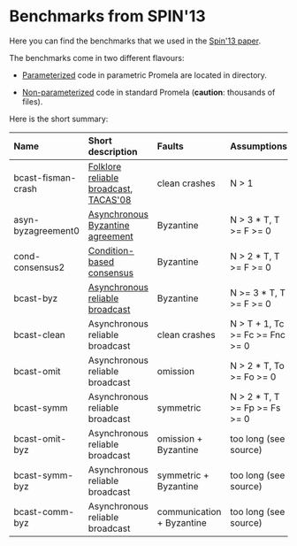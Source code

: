 Benchmarks from SPIN'13
=======================

Here you can find the benchmarks that we used in the
[Spin'13 paper](http://forsyte.at/wp-content/uploads/spin13.pdf).

The benchmarks come in two different flavours:
  
  * [Parameterized](./parameterized) code in parametric Promela are located in
    directory.

  * [Non-parameterized](./fixed-size) code in standard Promela
   (**caution**: thousands of files).


Here is the short summary:

 Name      | Short description      | Faults | Assumptions | Specifications
 :---------|:-----------------------|:-------|:------------|:--------------
 bcast-fisman-crash | [Folklore reliable broadcast](http://dl.acm.org/citation.cfm?id=226647), [TACAS'08](http://link.springer.com/chapter/10.1007/978-3-540-78800-3_22) | clean crashes | N > 1 | unforgeability, correctness, relay, tacas08
 asyn-byzagreement0 | [Asynchronous Byzantine agreement](http://dl.acm.org/citation.cfm?id=214134) | Byzantine | N > 3 * T, T >= F >= 0 | unforgeability, correctness, agreement
 cond-consensus2 | [Condition-based consensus](http://www.computer.org/csdl/proceedings/dsn/2003/1952/00/19520541.pdf) | Byzantine | N > 2 * T, T >= F >= 0 | validity, agreement, termination
 bcast-byz | [Asynchronous reliable broadcast](http://link.springer.com/article/10.1007/BF01667080) | Byzantine    | N >= 3 * T, T >= F >= 0 | unforgeability, correctness, relay
 bcast-clean | Asynchronous reliable broadcast | clean crashes | N > T + 1, Tc >= Fc >= Fnc >= 0 | unforgeability, correctness, relay
 bcast-omit | Asynchronous reliable broadcast  | omission | N > 2 * T, To >= Fo >= 0 | unforgeability, correctness, relay
 bcast-symm | Asynchronous reliable broadcast  | symmetric | N > 2 * T, T >= Fp >= Fs >= 0 | unforgeability, correctness, relay
 bcast-omit-byz | Asynchronous reliable broadcast | omission + Byzantine | too long (see source) | unforgeability, correctness, relay
 bcast-symm-byz | Asynchronous reliable broadcast | symmetric + Byzantine | too long (see source) | unforgeability, correctness, relay
 bcast-comm-byz | Asynchronous reliable broadcast | communication + Byzantine | too long (see source) | unforgeability, correctness, relay



